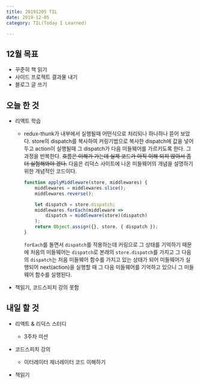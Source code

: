 ```yaml
---
title: 20191205 TIL
date: 2019-12-05
category: TIL(Today I Learned)

---
```


## 12월 목표

- 꾸준히 책 읽기
- 사이드 프로젝트 결과물 내기
- 블로그 글 쓰기

## 오늘 한 것

- 리액트 학습
  - redux-thunk가 내부에서 실행될때 어떤식으로 처리되나 하나하나 뜯어 보았다.
    store의 dispatch를 복사하여 커링기법으로 복사한 dispatch에 값을 넣어두고
    action이 실행될때 그 dispatch가 다음 미들웨어를 가르키도록 한다. 
    그 과정을 반복한다. ~~흐름은 이해가 가는데 실제 코드가 아직 이해 되지 않아서
    좀 더 실험해봐야 겠다.~~
    다음은 리덕스 사이트에 나온 미들웨어의 개념을 설명하기 위한 개념적인 코드이다.
    ```js
	function applyMiddleware(store, middlewares) {
		middlewares = middlewares.slice();
		middlewares.reverse();

		let dispatch = store.dispatch;
		middlewares.forEach(middleware => 
			dispatch = middleware(store)(dispatch)
		);
		return Object.assign({}, store, { dispatch });
	}
    ```
    `forEach`를 돌면서 `dispatch`를 적용하는데 커링으로 그 상태를 기억하기 때문에
    처음의 미들웨어는 `dispatch`로 본래의 `store.dispatch`를 가지고 그 다음의 `dispatch`는
    처음 미들웨어 함수를 가지고 있는 상태가 되어 미들웨어가 실행되어 next(action)을
    실행할 때 그 다음 미들웨어를 기억하고 있으니 그 미들웨어 함수를 실행된다.

- 책읽기, 코드스피치 강의 못함


## 내일 할 것

- 리액트 & 리덕스 스터디
  - 3주차 미션

- 코드스피치 강의
  - 이터레이터 제너레이터 코드 이해하기

- 책읽기